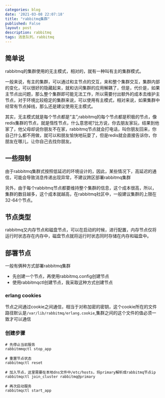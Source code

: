 ```yaml
---
categories: blog
date: '2021-03-08 22:07:18'
title: "rabbitmq集群"
published: False
layout: post
description: rabbitmq
tags: 消息队列，rabbitmq
---
```


## 简单说

rabbitmq的集群使用的无主模式，相对的，就有一种叫有主的集群模式。

一般来说，有主的集群，可以通过和主节点的交互，来和整个集群交互，集群内部的变化，可以很好的隐藏起来，就和访问集群的应用解耦了，但是，代价是，如果主节点出问题，那么整个集群即可能无法工作，所以需要付出额外的成本去维护主节点，对于环境比较稳定的集群来说，可以使用有主模式，相对来说，如果集群中经常有节点掉线，那么还是建议使用无主模式。

其实，无主模式就是每个节点都是“主”,rabbitmq的每个节点都是积极的节点，像redis集群的节点，就是惰性节点，什么意思呢?比方说，你去朋友家玩，结果到他家了，他父母却说你朋友不在家，rabbitmq节点就会打电话，叫你朋友回来，你自己什么都不用做，就可以和朋友愉快地玩耍了，但是redis就会直接告诉你，你朋友在哪儿，让你自己去找你朋友。

## 一些限制

由于rabbitmq集群式按照低延迟的环境设计的，因此，某些情况下，高延迟的通信，可能会导致消息传递出现异常，不建议跨区部署rabbitmq集群

另外，由于每个rabbitmq节点都要维持整个集群的信息，这个成本很高，所以，集群的数目越多，这个成本就越高，在rabbitmq社区中，一般建议集群的上限在32-64个节点。

## 节点类型

rabbitmq又内存节点和磁盘节点，可以在启动的时候，进行配置，内存节点仅将运行时状态存在内存中，磁盘节点就将运行时状态同时存储在内存和磁盘中。

## 部署节点

一般有俩种方式部署rabbitmq集群

- 先创建一个节点，再使用rabbitmq.config创建节点
- 使用rabbitmqctl创建节点，我采取这种方式创建节点

### erlang cookies

节点之间通过cookie之间通信，相当于对称加密的密钥，这个cookie所在的文件路径默认是`/var/lib/rabbitmq/erlang.cookie`,集群之间的这个文件的值必须一致才可以通信

### 创建步骤

```
# 先停止当前服务
rabbitmmqctl stop_app

# 重置节点状态
rabbitmqctl reset

# 加入节点，这里需要在本地dns文件中/etc/hosts，将primary解析成rabbitmq节点ip
rabbitmqctl join_cluster rabbitmq@primary

# 再次启动服务
rabbitmqctl start_app
```



